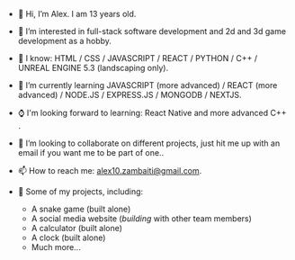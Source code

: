 - 👋 Hi, I’m Alex. I am 13 years old.
- 👀 I’m interested in full-stack software development and 2d and 3d game development as a hobby.
- 🧠 I know: HTML / CSS / JAVASCRIPT / REACT / PYTHON / C++ / UNREAL ENGINE 5.3 (landscaping only).
- 🌱 I’m currently learning  JAVASCRIPT (more advanced) / REACT (more advanced) / NODE.JS / EXPRESS.JS / MONGODB / NEXTJS.
- ⌚ I'm looking forward to learning: React Native and more advanced C++ .
- 💞️ I’m looking to collaborate on different projects, just hit me up with an email if you want me to be part of one..
- 📫 How to reach me: alex10.zambaiti@gmail.com.
- 📝 Some of my projects, including:
  
   -  A snake game (built alone)
   -  A social media website (*building* with other team members)
   -  A calculator (built alone)
   -  A clock (built alone)
   -  Much more...

<!---
alex-coder2010/alex-coder2010 is a ✨ special ✨ repository because its `README.md` (this file) appears on your GitHub profile.
You can click the Preview link to take a look at your changes.
--->
